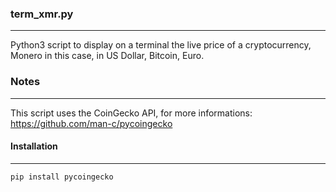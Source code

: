 ### term_xmr.py
---------------

Python3 script to display on a terminal the live price of a cryptocurrency, Monero in this case, in US Dollar, Bitcoin, Euro.

### Notes
---------

This script uses the CoinGecko API, for more informations: <https://github.com/man-c/pycoingecko>

#### Installation
-----------------

`pip install pycoingecko`


